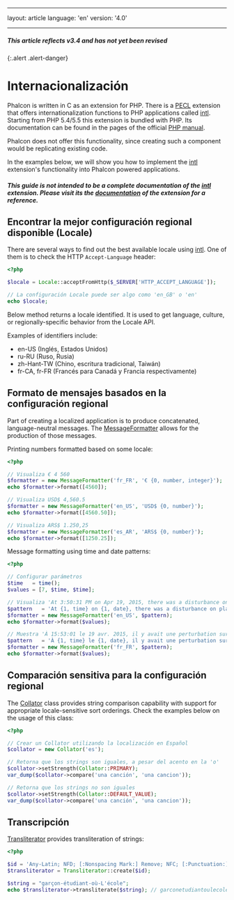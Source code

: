 * * *

layout: article language: 'en' version: '4.0'

* * *

##### This article reflects v3.4 and has not yet been revised

{:.alert .alert-danger}

<a name='overview'></a>

# Internacionalización

Phalcon is written in C as an extension for PHP. There is a [PECL](https://pecl.php.net/package/intl) extension that offers internationalization functions to PHP applications called [intl](https://pecl.php.net/package/intl). Starting from PHP 5.4/5.5 this extension is bundled with PHP. Its documentation can be found in the pages of the official [PHP manual](https://www.php.net/manual/en/intro.intl.php).

Phalcon does not offer this functionality, since creating such a component would be replicating existing code.

In the examples below, we will show you how to implement the [intl](https://pecl.php.net/package/intl) extension's functionality into Phalcon powered applications.

<h5 class='alert alert-warning'>This guide is not intended to be a complete documentation of the <a href="https://pecl.php.net/package/intl">intl</a> extension. Please visit its the <a href="https://www.php.net/manual/en/book.intl.php">documentation</a> of the extension for a reference. </h5>

<a name='best-locale'></a>

## Encontrar la mejor configuración regional disponible (Locale)

There are several ways to find out the best available locale using [intl](https://pecl.php.net/package/intl). One of them is to check the HTTP `Accept-Language` header:

```php
<?php

$locale = Locale::acceptFromHttp($_SERVER['HTTP_ACCEPT_LANGUAGE']);

// La configuración Locale puede ser algo como 'en_GB' o 'en'
echo $locale;
```

Below method returns a locale identified. It is used to get language, culture, or regionally-specific behavior from the Locale API.

Examples of identifiers include:

* en-US (Inglés, Estados Unidos)
* ru-RU (Ruso, Rusia)
* zh-Hant-TW (Chino, escritura tradicional, Taiwán)
* fr-CA, fr-FR (Francés para Canadá y Francia respectivamente)

<a name='formatting-messages'></a>

## Formato de mensajes basados en la configuración regional

Part of creating a localized application is to produce concatenated, language-neutral messages. The [MessageFormatter](https://www.php.net/manual/en/class.messageformatter.php) allows for the production of those messages.

Printing numbers formatted based on some locale:

```php
<?php

// Visualiza € 4 560
$formatter = new MessageFormatter('fr_FR', '€ {0, number, integer}');
echo $formatter->format([4560]);

// Visualiza USD$ 4,560.5
$formatter = new MessageFormatter('en_US', 'USD$ {0, number}');
echo $formatter->format([4560.50]);

// Visualiza ARS$ 1.250,25
$formatter = new MessageFormatter('es_AR', 'ARS$ {0, number}');
echo $formatter->format([1250.25]);
```

Message formatting using time and date patterns:

```php
<?php

// Configurar parámetros
$time   = time();
$values = [7, $time, $time];

// Visualiza 'At 3:50:31 PM on Apr 19, 2015, there was a disturbance on planet 7.'
$pattern   = 'At {1, time} on {1, date}, there was a disturbance on planet {0, number}.';
$formatter = new MessageFormatter('en_US', $pattern);
echo $formatter->format($values);

// Muestra 'À 15:53:01 le 19 avr. 2015, il y avait une perturbation sur la planète 7.'
$pattern   = 'À {1, time} le {1, date}, il y avait une perturbation sur la planète {0, number}.';
$formatter = new MessageFormatter('fr_FR', $pattern);
echo $formatter->format($values);
```

<a name='locale-comparison'></a>

## Comparación sensitiva para la configuración regional

The [Collator](https://www.php.net/manual/en/class.collator.php) class provides string comparison capability with support for appropriate locale-sensitive sort orderings. Check the examples below on the usage of this class:

```php
<?php

// Crear un Collator utilizando la localización en Español
$collator = new Collator('es');

// Retorna que los strings son iguales, a pesar del acento en la 'o'
$collator->setStrength(Collator::PRIMARY);
var_dump($collator->compare('una canción', 'una cancion'));

// Retorna que los strings no son iguales
$collator->setStrength(Collator::DEFAULT_VALUE);
var_dump($collator->compare('una canción', 'una cancion'));
```

<a name='transliteration'></a>

## Transcripción

[Transliterator](https://www.php.net/manual/en/class.transliterator.php) provides transliteration of strings:

```php
<?php

$id = 'Any-Latin; NFD; [:Nonspacing Mark:] Remove; NFC; [:Punctuation:] Remove; Lower();';
$transliterator = Transliterator::create($id);

$string = "garçon-étudiant-où-L'école";
echo $transliterator->transliterate($string); // garconetudiantoulecole
```